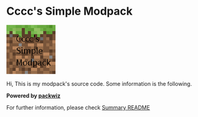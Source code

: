# Cccc's Simple Modpack

![icon](cover.png)

Hi, This is my modpack's source code. Some information is the following.

**Powered by [packwiz](https://github.com/packwiz/packwiz)**

For further information, please check [Summary README](https://github.com/Cccc-owo/ModPack/blob/summary/README.md) 
